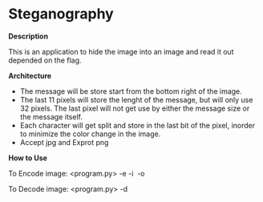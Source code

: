 # Steganography

**Description**

This is an application to hide the image into an image and read it out depended on the flag. 

**Architecture**

- The message will be store start from the bottom right of the image.
- The last 11 pixels will store the lenght of the message, but will only use 32 pixels. The last pixel will not get use by either the message size or the message itself.
- Each character will get split and store in the last bit of the pixel, inorder to minimize the color change in the image.
- Accept jpg and Exprot png

**How to Use**

To Encode image:
    <program.py> -e <mesage in string> -i <image in jpg> -o <export image in png>
    
To Decode image:
    <program.py> -d <encoded image.png>